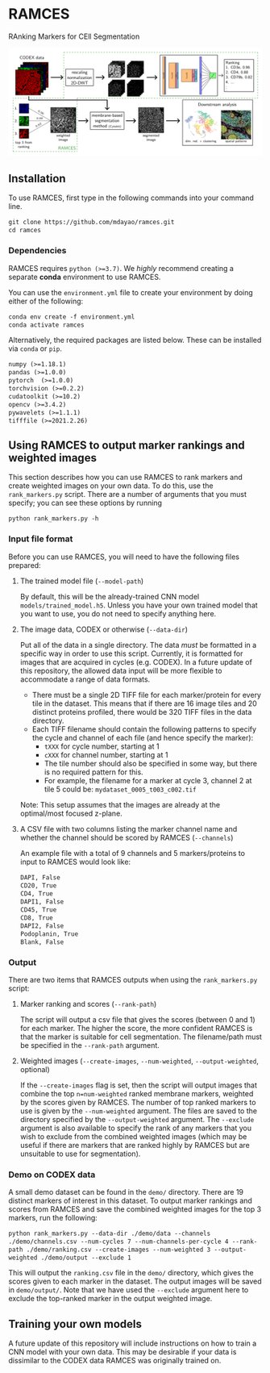 # RAMCES

RAnking Markers for CEll Segmentation

![RAMCES Figure](ramces_fig.png)

## Installation

[//]: # (instructions, typical install time)

To use RAMCES, first type in the following commands into your command line.

```
git clone https://github.com/mdayao/ramces.git
cd ramces
```

### Dependencies

RAMCES requires `python (>=3.7)`. We *highly* recommend creating a separate **conda** environment to use RAMCES.

You can use the `environment.yml` file to create your environment by doing either of the following:

```
conda env create -f environment.yml
conda activate ramces
```

Alternatively, the required packages are listed below. These can be installed via `conda` or `pip`. 

```
numpy (>=1.18.1)
pandas (>=1.0.0)
pytorch  (>=1.0.0)
torchvision (>=0.2.2)
cudatoolkit (>=10.2)
opencv (>=3.4.2)
pywavelets (>=1.1.1)
tifffile (>=2021.2.26)
```

## Using RAMCES to output marker rankings and weighted images

This section describes how you can use RAMCES to rank markers and create weighted images on your own data. To do this, use the `rank_markers.py` script. There are a number of arguments that you must specify; you can see these options by running

```
python rank_markers.py -h
```

### Input file format

Before you can use RAMCES, you will need to have the following files prepared:

1. The trained model file (`--model-path`)
    
    By default, this will be the already-trained CNN model `models/trained_model.h5`. Unless you have your own trained model that you want to use, you do not need to specify anything here.

2. The image data, CODEX or otherwise (`--data-dir`)

    Put all of the data in a single directory. The data *must* be formatted in a specific way in order to use this script. Currently, it is formatted for images that are acquired in cycles (e.g. CODEX). In a future update of this repository, the allowed data input will be more flexible to accommodate a range of data formats.
    
    - There must be a single 2D TIFF file for each marker/protein for every tile in the dataset. This means that if there are 16 image tiles and 20 distinct proteins profiled, there would be 320 TIFF files in the data directory.
    - Each TIFF filename should contain the following patterns to specify the cycle and channel of each file (and hence specify the marker):
        - `tXXX` for cycle number, starting at 1
        - `cXXX` for channel number, starting at 1
        - The tile number should also be specified in some way, but there is no required pattern for this.
        - For example, the filename for a marker at cycle 3, channel 2 at tile 5 could be: `mydataset_0005_t003_c002.tif`

    Note: This setup assumes that the images are already at the optimal/most focused z-plane. 

3. A CSV file with two columns listing the marker channel name and whether the channel should be scored by RAMCES (`--channels`)

    An example file with a total of 9 channels and 5 markers/proteins to input to RAMCES would look like:

    ```
    DAPI, False
    CD20, True
    CD4, True
    DAPI1, False
    CD45, True
    CD8, True
    DAPI2, False
    Podoplanin, True
    Blank, False
    ```

### Output

There are two items that RAMCES outputs when using the `rank_markers.py` script:

1. Marker ranking and scores (`--rank-path`)
    
    The script will output a csv file that gives the scores (between 0 and 1) for each marker. The higher the score, the more confident RAMCES is that the marker is suitable for cell segmentation. The filename/path must be specified in the `--rank-path` argument.

2. Weighted images (`--create-images`, `--num-weighted`, `--output-weighted`, optional)

    If the `--create-images` flag is set, then the script will output images that combine the top `n=num-weighted` ranked membrane markers, weighted by the scores given by RAMCES. The number of top ranked markers to use is given by the `--num-weighted` argument. The files are saved to the directory specified by the `--output-weighted` argument. The `--exclude` argument is also available to specify the rank of any markers that you wish to exclude from the combined weighted images (which may be useful if there are markers that are ranked highly by RAMCES but are unsuitable to use for segmentation).

### Demo on CODEX data

[//]: # (instructions, expected output, expected run time for demo)

A small demo dataset can be found in the `demo/` directory. There are 19 distinct markers of interest in this dataset. To output marker rankings and scores from RAMCES and save the combined weighted images for the top 3 markers, run the following:

```
python rank_markers.py --data-dir ./demo/data --channels ./demo/channels.csv --num-cycles 7 --num-channels-per-cycle 4 --rank-path ./demo/ranking.csv --create-images --num-weighted 3 --output-weighted ./demo/output --exclude 1
```

This will output the `ranking.csv` file in the `demo/` directory, which gives the scores given to each marker in the dataset. The output images will be saved in `demo/output/`. Note that we have used the `--exclude` argument here to exclude the top-ranked marker in the output weighted image.

## Training your own models

A future update of this repository will include instructions on how to train a CNN model with your own data. This may be desirable if your data is dissimilar to the CODEX data RAMCES was originally trained on.

[//]: # (### Required input files)

